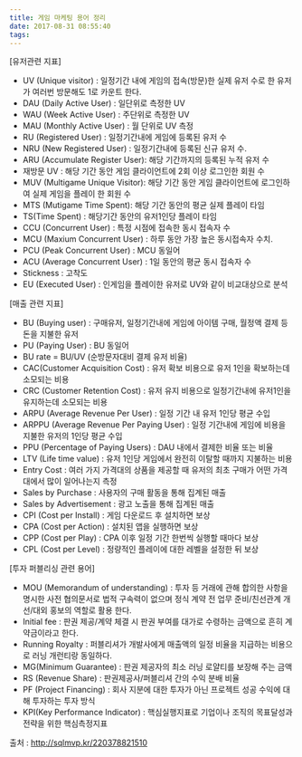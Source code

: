 ```yaml
---
title: 게임 마케팅 용어 정리
date: 2017-08-31 08:55:40
tags:
---
```

[유저관련 지표]
* UV (Unique visitor) : 일정기간 내에 게임의 접속(방문)한 실제 유저 수로 한 유저가 여러번 방문해도 1로 카운트 한다.
* DAU (Daily Active User) : 일단위로 측정한 UV
* WAU (Week Active User) : 주단위로 측정한 UV
* MAU (Monthly Active User) : 월 단위로 UV 측정
* RU (Registered User) : 일정기간내에 게임에 등록된 유저 수
* NRU (New Registered User) : 일정기간내에 등록된 신규 유저 수.
* ARU (Accumulate Register User): 해당 기간까지의 등록된 누적 유저 수
* 재방문 UV : 해당 기간 동안 게임 클라이언트에 2회 이상 로그인한 회원 수
* MUV (Multigame Unique Visitor): 해당 기간 동안 게임 클라이언트에 로그인하여 실제 게임을 플레이 한 회원 수
* MTS (Mutigame Time Spent): 해당 기간 동안의 평균 실제 플레이 타임
* TS(Time Spent) : 해당기간 동안의 유저1인당 플레이 타임
* CCU (Concurrent User) : 특정 시점에 접속한 동시 접속자 수
* MCU (Maxium Concurrent User) : 하루 동안 가장 높은 동시접속자 수치.
* PCU (Peak Concurrent User) : MCU 동일어
* ACU (Average Concurrent User) : 1일 동안의 평균 동시 접속자 수
* Stickness : 고착도
* EU (Executed User) : 인게임을 플레이한 유저로 UV와 같이 비교대상으로 분석

[매출 관련 지표]
* BU (Buying user) : 구매유저, 일정기간내에 게임에 아이템 구매, 월정액 결제 등 돈을 지불한 유저
* PU (Paying User) : BU 동일어
* BU rate = BU/UV (순방문자대비 결제 유저 비율)
* CAC(Customer Acquisition Cost) : 유저 확보 비용으로 유저 1인을 확보하는데 소모되는 비용
* CRC (Customer Retention Cost) : 유저 유지 비용으로 일정기간내에 유저1인을 유지하는데 소모되는 비용
* ARPU (Average Revenue Per User) : 일정 기간 내 유저 1인당 평균 수입
* ARPPU (Average Revenue Per Paying User) : 일정 기간내에 게임에 비용을 지불한 유저의 1인당 평균 수입
* PPU (Percentage of Paying Users) : DAU 내에서 결제한 비율 또는 비율
* LTV (Life time value) : 유저 1인당 게임에서 완전히 이탈할 때까지 지불하는 비용
* Entry Cost : 여러 가지 가격대의 상품을 제공할 때 유저의 최초 구매가 어떤 가격대에서 많이 일어나는지 측정
* Sales by Purchase : 사용자의 구매 활동을 통해 집계된 매출
* Sales by Advertisement : 광고 노출을 통해 집계된 매출
* CPI (Cost per Install) : 게임 다운로드 후 설치하면 보상
* CPA (Cost per Action) : 설치된 앱을 실행하면 보상
* CPP (Cost per Play) : CPA 이후 일정 기간 한번씩 실행할 때마다 보상
* CPL (Cost per Level) : 정량적인 플레이에 대한 레벨을 설정한 뒤 보상

[투자 퍼블리싱 관련 용어]
* MOU (Memorandum of understanding) : 투자 등 거래에 관해 합의한 사항을 명시한 사전 협의문서로 법적 구속력이 없으며 정식 계약 전 업무 준비/친선관계 개선/대외 홍보의 역할로 활용 한다.
* Initial fee : 판권 제공/계약 체결 시 판권 부여를 대가로 수령하는 금액으로 흔히 계약금이라고 한다.
* Running Royalty : 퍼블리셔가 개발사에게 매출액의 일정 비율을 지급하는 비용으로 러닝 개런티랑 동일하다.
* MG(Minimum Guarantee) :  판권 제공자의 최소 러닝 로얄티를 보장해 주는 금액
* RS (Revenue Share) : 판권제공사/퍼블리셔 간의 수익 분배 비율
* PF (Project Financing) : 회사 지분에 대한 투자가 아닌 프로젝트 성공 수익에 대해 투자하는 투자 방식
* KPI(Key Performance Indicator) : 핵심실행지표로 기업이나 조직의 목표달성과 전략을 위한 핵심측정지표

출처 : http://sqlmvp.kr/220378821510